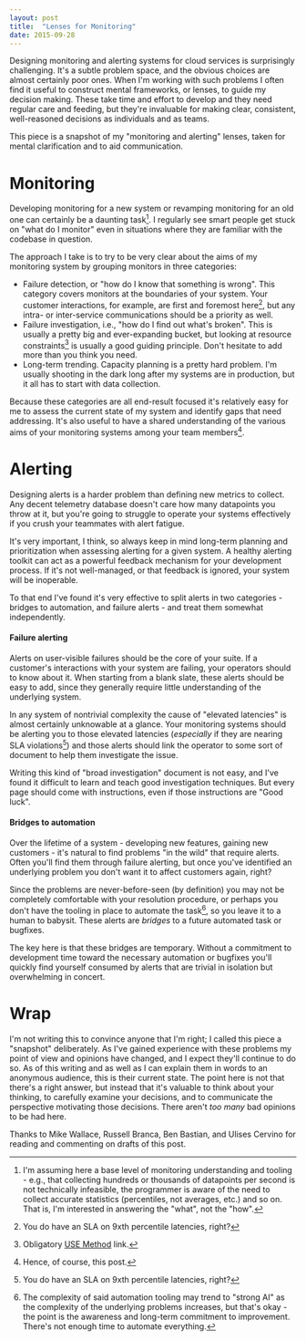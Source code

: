 ```yaml
---
layout: post
title:  "Lenses for Monitoring"
date: 2015-09-28
---
```


Designing monitoring and alerting systems for cloud services is surprisingly
challenging. It's a subtle problem space, and the obvious choices are almost
certainly poor ones. When I'm working with such problems I often find it
useful to construct mental frameworks, or lenses, to guide my decision making.
These take time and effort to develop and they need regular care and feeding,
but they're invaluable for making clear, consistent, well-reasoned decisions as
individuals and as teams.

This piece is a snapshot of my "monitoring and alerting" lenses, taken for
mental clarification and to aid communication.

# Monitoring

Developing monitoring for a new system or revamping monitoring for an old one
can certainly be a daunting task[^1]. I regularly see smart people get stuck on
"what do I monitor" even in situations where they are familiar with the codebase
in question.

The approach I take is to try to be very clear about the aims of my monitoring
system by grouping monitors in three categories:

* Failure detection, or "how do I know that something is wrong". This category
  covers monitors at the boundaries of your system. Your customer interactions,
  for example, are first and foremost here[^2], but any intra- or inter-service
  communications should be a priority as well.
* Failure investigation, i.e., "how do I find out what's broken". This is
  usually a pretty big and ever-expanding bucket, but looking at resource
  constraints[^3] is usually a good guiding principle. Don't hesitate to add
  more than you think you need.
* Long-term trending. Capacity planning is a pretty hard problem. I'm usually
  shooting in the dark long after my systems are in production, but it all has
  to start with data collection.

Because these categories are all end-result focused it's relatively easy for me
to assess the current state of my system and identify gaps that need addressing.
It's also useful to have a shared understanding of the various aims of your
monitoring systems among your team members[^4].

# Alerting

Designing alerts is a harder problem than defining new metrics to collect. Any
decent telemetry database doesn't care how many datapoints you throw at it, but
you're going to struggle to operate your systems effectively if you crush your
teammates with alert fatigue.

It's very important, I think, so always keep in mind long-term planning and
prioritization when assessing alerting for a given system. A healthy alerting
toolkit can act as a powerful feedback mechanism for your development process.
If it's not well-managed, or that feedback is ignored, your system will be
inoperable.

To that end I've found it's very effective to split alerts in two categories -
bridges to automation, and failure alerts - and treat them somewhat
independently.

#### Failure alerting

Alerts on user-visible failures should be the core of your suite. If a
customer's interactions with your system are failing, your operators should to
know about it. When starting from a blank slate, these alerts should be easy to
add, since they generally require little understanding of the underlying system.

In any system of nontrivial complexity the cause of "elevated latencies" is
almost certainly unknowable at a glance. Your monitoring systems should be
alerting you to those elevated latencies (_especially_ if they are nearing SLA
violations[^7]) and those alerts should link the operator to some sort of
document to help them investigate the issue.

Writing this kind of "broad investigation" document is not easy, and I've found
it difficult to learn and teach good investigation techniques. But every page
should come with instructions, even if those instructions are "Good luck".

#### Bridges to automation

Over the lifetime of a system - developing new features, gaining new customers -
it's natural to find problems "in the wild" that require alerts. Often you'll
find them through failure alerting, but once you've identified an underlying
problem you don't want it to affect customers again, right?

Since the problems are never-before-seen (by definition) you may not be
completely comfortable with your resolution procedure, or perhaps you don't have
the tooling in place to automate the task[^5], so you leave it to a human to
babysit. These alerts are _bridges_ to a future automated task or bugfixes.

The key here is that these bridges are temporary. Without a commitment to
development time toward the necessary automation or bugfixes you'll quickly find
yourself consumed by alerts that are trivial in isolation but overwhelming in
concert.

# Wrap

I'm not writing this to convince anyone that I'm right; I called this piece a
"snapshot" deliberately. As I've gained experience with these problems my point
of view and opinions have changed, and I expect they'll continue to do so. As of
this writing and as well as I can explain them in words to an anonymous
audience, this is their current state. The point here is not that there's a
right answer, but instead that it's valuable to think about your thinking, to
carefully examine your decisions, and to communicate the perspective motivating
those decisions. There aren't _too many_ bad opinions to be had here.

Thanks to Mike Wallace, Russell Branca, Ben Bastian, and Ulises Cervino for
reading and commenting on drafts of this post.

[^1]: I'm assuming here a base level of monitoring understanding and tooling -
    e.g., that collecting hundreds or thousands of datapoints per second is not
    technically infeasible, the programmer is aware of the need to collect
    accurate statistics (percentiles, not averages, etc.) and so on. That is,
    I'm interested in answering the "what", not the "how".

[^2]: You do have an SLA on 9xth percentile latencies, right?

[^3]: Obligatory [USE Method](http://www.brendangregg.com/usemethod.html) link.

[^4]: Hence, of course, this post.

[^5]: The complexity of said automation tooling may trend to "strong AI" as the
    complexity of the underlying problems increases, but that's okay - the point
    is the awareness and long-term commitment to improvement. There's not enough
    time to automate everything.

[^6]: Or fixing the problem at the "root cause".

[^7]: You do have an SLA on 9xth percentile latencies, right?
